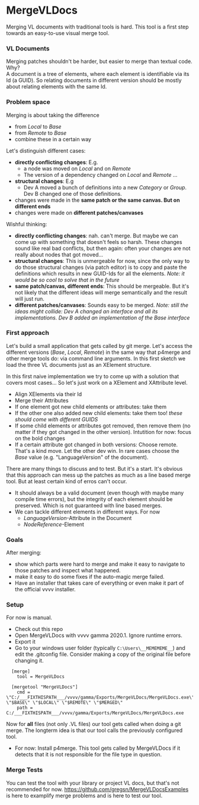 # MergeVLDocs
Merging VL documents with traditional tools is hard. 
This tool is a first step towards an easy-to-use visual merge tool.
  
### VL Documents
Merging patches shouldn't be harder, but easier to merge than textual code.
Why?  
A document is a tree of elements, where each element is identifiable via its Id (a GUID). So relating documents in different version should be mostly about relating elements with the same Id.

### Problem space
Merging is about taking the difference 
 * from *Local* to *Base* 
 * from *Remote* to *Base*
 * combine these in a certain way

Let's distinguish different cases:
 * **directly conflicting changes**: E.g. 
   * a node was moved on *Local* and on *Remote*
   * The version of a dependency changed on *Local* and *Remote* ...
 * **structural changes**: E.g
   * Dev A moved a bunch of definitions into a new *Category* or *Group*. Dev B changed one of those definitions. 
 * changes were made in the **same patch or the same canvas. But on different ends**
 * changes were made on **different patches/canvases**
 
Wishful thinking:
 * **directly conflicting changes**: nah. can't merge. But maybe we can come up with something that doesn't feels so harsh. These changes sound like real bad conflicts, but then again: often your changes are not really about nodes that got moved...
 * **structural changes**: This is unmergeable for now, since the only way to do those structural changes (via patch editor) is to copy and paste the definitions which results in new GUID-Ids for all the elements. 
   *Note: it would be so cool to solve that in the future*
 * **same patch/canvas, different ends**: This should be mergeable. But it's not likely that the different ideas will merge semantically and the result will just run.
 * **different patches/canvases**: Sounds easy to be merged. 
  *Note: still the ideas might collide: Dev A changed an interface and all its implementations. Dev B added an implementation of the Base interface*

### First approach
Let's build a small application that gets called by git merge. Let's access the different versions (*Base*, *Local*, *Remote*) in the same way that p4merge and other merge tools do: via command line arguments.
In this first sketch we load the three VL documents just as an XElement structure. 

In this first naive implementation we try to come up with a solution that covers most cases...
So let's just work on a XElement and XAttribute level.

* Align XElements via their Id 
* Merge their Attributes
* If one element got new child elements or attributes: take them
* If the other one also added new child elements: take them too! *these should come with different GUIDS*
* If some child elements or attributes got removed, then remove them (no matter if they got changed in the other version). Intutition for now: focus on the bold changes
* If a certain attribute got changed in both versions: Choose remote. That's a kind move. Let the other dev win. In rare cases choose the *Base* value (e.g. "LanguageVersion" of the document). 

There are many things to discuss and to test. But it's a start.
It's obvious that this approach can mess up the patches as much as a line based merge tool. But at least certain kind of erros can't occur. 
 * It should always be a valid document (even though with maybe many compile time errors), but the integrity of each element should be preserved. Which is not guaranteed with line based merges.
 * We can tackle different elements in different ways. For now 
   * *LanguageVersion*-Attribute in the Document
   * *NodeReference*-Element

### Goals
After merging: 
 * show which parts were hard to merge and make it easy to navigate to those patches and inspect what happened.
 * make it easy to do some fixes if the auto-magic merge failed.
 * Have an installer that takes care of everything or even make it part of the official vvvv installer.

### Setup
For now is manual.

* Check out this repo
* Open MergeVLDocs with vvvv gamma 2020.1. Ignore runtime errors.
* Export it
* Go to your windows user folder (typically `C:\Users\__MEMEMEME__`) and edit the .gitconfig file. Consider making a copy of the original file before changing it.
```
  [merge]
	tool = MergeVLDocs
```
```
  [mergetool "MergeVLDocs"]
	cmd = \"C:/___FIXTHISPATH___/vvvv/gamma/Exports/MergeVLDocs/MergeVLDocs.exe\" \"$BASE\" \"$LOCAL\" \"$REMOTE\" \"$MERGED\"
	path = C:/___FIXTHISPATH___/vvvv/gamma/Exports/MergeVLDocs/MergeVLDocs.exe
```
  Now for **all** files (not only .VL files) our tool gets called when doing a git merge. The longterm idea is that our tool calls the previously configured tool. 
* For now: Install p4merge. This tool gets called by MergeVLDocs if it detects that it is not responsible for the file type in question. 

### Merge Tests
You can test the tool with your library or project VL docs, but that's not recommended for now.
https://github.com/gregsn/MergeVLDocsExamples is here to examplify merge problems and is here to test our tool.